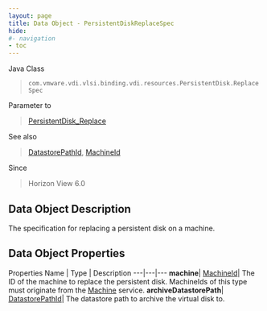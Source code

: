 ```yaml
---
layout: page
title: Data Object - PersistentDiskReplaceSpec
hide:
#- navigation
- toc
---
```






Java Class
> `com.vmware.vdi.vlsi.binding.vdi.resources.PersistentDisk.ReplaceSpec`

Parameter to
> [PersistentDisk_Replace](vdi.resources.PersistentDisk.md#replace)

See also
> [DatastorePathId](vdi.entity.DatastorePathId.md), [MachineId](vdi.entity.MachineId.md)

Since
> Horizon View 6.0


## Data Object Description

The specification for replacing a persistent disk on a machine.

## Data Object Properties
Properties
Name |  Type |  Description
---|---|---
**machine**| [MachineId](vdi.entity.MachineId.md)|  The ID of the machine to replace the persistent disk. MachineIds of this type must originate from the [Machine](vdi.resources.Machine.md) service.
**archiveDatastorePath**| [DatastorePathId](vdi.entity.DatastorePathId.md)|  The datastore path to archive the virtual disk to.


 
